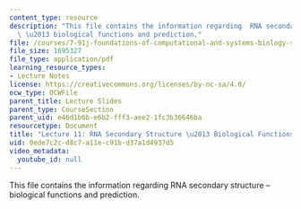 ```yaml
---
content_type: resource
description: "This file contains the information regarding  RNA secondary structure\
  \ \u2013 biological functions and prediction."
file: /courses/7-91j-foundations-of-computational-and-systems-biology-spring-2014/0ede7c2cd8c7a11ec91bd37a1d4937d5_MIT7_91JS14_Lecture11.pdf
file_size: 1695327
file_type: application/pdf
learning_resource_types:
- Lecture Notes
license: https://creativecommons.org/licenses/by-nc-sa/4.0/
ocw_type: OCWFile
parent_title: Lecture Slides
parent_type: CourseSection
parent_uid: e46d1b6b-e6b2-fff3-aee2-1fc3b36646ba
resourcetype: Document
title: "Lecture 11: RNA Secondary Structure \u2013 Biological Functions and Prediction"
uid: 0ede7c2c-d8c7-a11e-c91b-d37a1d4937d5
video_metadata:
  youtube_id: null
---
```

This file contains the information regarding  RNA secondary structure – biological functions and prediction.